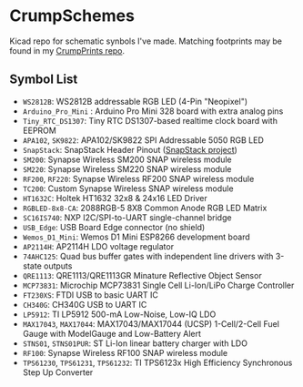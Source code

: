 CrumpSchemes
============
Kicad repo for schematic synbols I've made. Matching footprints may be found in my [CrumpPrints repo](https://github.com/tylercrumpton/CrumpPrints.pretty).

Symbol List
--------------
* `WS2812B`: WS2812B addressable RGB LED (4-Pin "Neopixel")
* `Arduino_Pro_Mini` :  Arduino Pro Mini 328 board with extra analog pins
* `Tiny_RTC_DS1307`: Tiny RTC DS1307-based realtime clock board with EEPROM
* `APA102`, `SK9822`: APA102/SK9822 SPI Addressable 5050 RGB LED
* `SnapStack`: SnapStack Header Pinout ([SnapStack project](https://github.com/tylercrumpton/SnapStack))
* `SM200`: Synapse Wireless SM200 SNAP wireless module
* `SM220`: Synapse Wireless SM220 SNAP wireless module
* `RF200`, `RF220`: Synapse Wireless RF200 SNAP wireless module
* `TC200`: Custom Synapse Wireless SNAP wireless module
* `HT1632C`: Holtek HT1632 32x8 & 24x16 LED Driver
* `RGBLED-8x8-CA`: 2088RGB-5 8X8 Common Anode RGB LED Matrix
* `SC16IS740`: NXP I2C/SPI-to-UART single-channel bridge
* `USB_Edge`: USB Board Edge connector (no shield)
* `Wemos_D1_Mini`: Wemos D1 Mini ESP8266 development board
* `AP2114H`: AP2114H LDO voltage regulator
* `74AHC125`: Quad bus buffer gates with independent line drivers with 3-state outputs
* `QRE1113`: QRE1113/QRE1113GR Minature Reflective Object Sensor
* `MCP73831`: Microchip MCP73831 Single Cell Li-Ion/LiPo Charge Controller
* `FT230XS`: FTDI USB to basic UART IC
* `CH340G`: CH340G USB to UART IC
* `LP5912`: TI LP5912 500-mA Low-Noise, Low-IQ LDO
* `MAX17043`, `MAX17044`: MAX17043/MAX17044 (UCSP) 1-Cell/2-Cell Fuel Gauge with ModelGauge and Low-Battery Alert
* `STNS01`, `STNS01PUR`: ST Li-Ion linear battery charger with LDO
* `RF100`: Synapse Wireless RF100 SNAP wireless module
* `TPS61230`, `TPS61231`, `TPS61232`: TI TPS6123x High Efficiency Synchronous Step Up Converter

